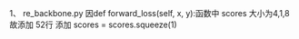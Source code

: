 1、 re_backbone.py
    因def forward_loss(self, x, y):函数中 scores 大小为4,1,8 故添加 52行 添加 scores = scores.squeeze(1)